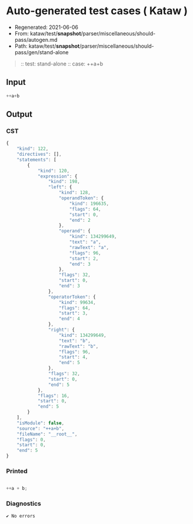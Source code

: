 # Auto-generated test cases ( Kataw )
- Regenerated: 2021-06-06
- From: kataw/test/__snapshot__/parser/miscellaneous/should-pass/autogen.md
- Path: kataw/test/__snapshot__/parser/miscellaneous/should-pass/gen/stand-alone
> :: test: stand-alone
> :: case: ++a+b
## Input

`````js
++a+b
`````
## Output

### CST

```javascript
{
    "kind": 122,
    "directives": [],
    "statements": [
        {
            "kind": 120,
            "expression": {
                "kind": 198,
                "left": {
                    "kind": 128,
                    "operandToken": {
                        "kind": 196635,
                        "flags": 64,
                        "start": 0,
                        "end": 2
                    },
                    "operand": {
                        "kind": 134299649,
                        "text": "a",
                        "rawText": "a",
                        "flags": 96,
                        "start": 2,
                        "end": 3
                    },
                    "flags": 32,
                    "start": 0,
                    "end": 3
                },
                "operatorToken": {
                    "kind": 99634,
                    "flags": 64,
                    "start": 3,
                    "end": 4
                },
                "right": {
                    "kind": 134299649,
                    "text": "b",
                    "rawText": "b",
                    "flags": 96,
                    "start": 4,
                    "end": 5
                },
                "flags": 32,
                "start": 0,
                "end": 5
            },
            "flags": 16,
            "start": 0,
            "end": 5
        }
    ],
    "isModule": false,
    "source": "++a+b",
    "fileName": "__root__",
    "flags": 0,
    "start": 0,
    "end": 5
}
```

### Printed

```javascript

++a + b;
```

### Diagnostics

```javascript
✔ No errors
```

